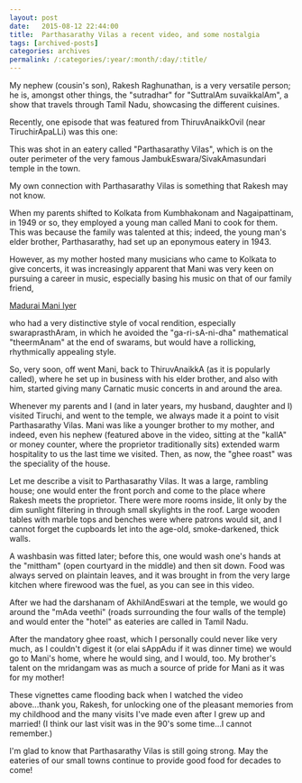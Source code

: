 ```yaml
---
layout: post
date:	2015-08-12 22:44:00
title:  Parthasarathy Vilas a recent video, and some nostalgia
tags: [archived-posts]
categories: archives
permalink: /:categories/:year/:month/:day/:title/
---
```

My nephew (cousin's son), Rakesh Raghunathan, is a very versatile person; he is, amongst other things, the "sutradhar" for "SuttralAm suvaikkalAm", a show that travels through Tamil Nadu, showcasing the different cuisines.

Recently, one episode that was featured from ThiruvAnaikkOvil (near TiruchirApaLLi) was this one:

<lj-embed id="1364"/>


This was shot in an eatery called "Parthasarathy Vilas", which is on the outer perimeter of the very famous JambukEswara/SivakAmasundari temple in the town.

My own connection with Parthasarathy Vilas is something that Rakesh may not know. 

When my parents shifted to Kolkata from Kumbhakonam and Nagaipattinam, in 1949 or so, they employed a young man called Mani to cook for them. This was because the family was talented at this; indeed, the young man's elder brother, Parthasarathy, had set up an eponymous eatery in 1943. 

However, as my mother hosted many musicians who came to Kolkata to give concerts, it was increasingly apparent that Mani was very keen on pursuing a career in music, especially basing his music on that of our family friend,

<a href="https://en.wikipedia.org/wiki/Madurai_Mani_Iyer"> Madurai Mani Iyer </a>

who had a very distinctive style of vocal rendition, especially swaraprasthAram, in which he avoided the "ga-ri-sA-ni-dha" mathematical "theermAnam" at the end of swarams, but would have a rollicking, rhythmically appealing style.

 So, very soon, off went Mani, back to ThiruvAnaikkA (as it is popularly called), where he set up in business with his elder brother, and also with him, started giving many Carnatic music concerts in and around the area.

Whenever my parents and I (and in later years, my husband, daughter and I) visited Tiruchi, and went to the temple, we always made it a point to visit Parthasarathy Vilas. Mani was like a younger brother to my mother, and indeed, even his nephew (featured above in the video, sitting at the "kallA" or money counter, where the proprietor traditionally sits) extended warm hospitality to us the last time we visited. Then, as now, the "ghee roast" was the speciality of the house. 

Let me describe a visit to Parthasarathy Vilas. It was a large, rambling house; one would enter the front porch and come to the place where Rakesh meets the proprietor. There were more rooms inside, lit only by the dim sunlight filtering in through small skylights in the roof. Large wooden tables with marble tops and benches were where patrons would sit, and I cannot forget the cupboards let into the age-old, smoke-darkened, thick walls. 

A washbasin was fitted later; before this, one would wash one's hands at the "mittham" (open courtyard in the middle) and then sit down. Food was always served on plaintain leaves, and it was brought in from the very large kitchen where firewood was the fuel, as you can see in this video.

After we had the darshanam of AkhilAndEswari at the temple, we would go around the "mAda veethi" (roads surrounding the four walls of the temple) and would enter the "hotel" as eateries are called in Tamil Nadu.

After  the mandatory ghee roast, which I personally could never like very much, as I couldn't digest it  (or elai sAppAdu if it was dinner time) we would go to Mani's home, where he would sing, and I would, too. My brother's talent on the mridangam was as much a source of pride for Mani as it was for my mother!

These vignettes came flooding back when I watched the video above...thank you, Rakesh, for unlocking one of the pleasant memories from my childhood and the many visits I've made even after I grew up and married! (I think our last visit was in the 90's some time...I cannot remember.) 

I'm glad to know that Parthasarathy Vilas is still going strong. May the eateries of our small towns continue to provide good food for decades to come!
